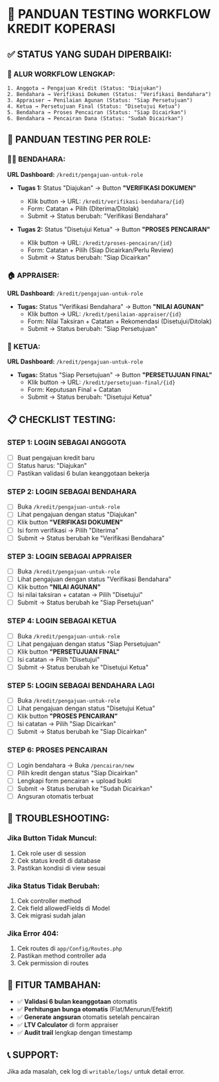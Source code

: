 # 🧪 PANDUAN TESTING WORKFLOW KREDIT KOPERASI

## ✅ **STATUS YANG SUDAH DIPERBAIKI:**

### **🔄 ALUR WORKFLOW LENGKAP:**
```
1. Anggota → Pengajuan Kredit (Status: "Diajukan")
2. Bendahara → Verifikasi Dokumen (Status: "Verifikasi Bendahara") 
3. Appraiser → Penilaian Agunan (Status: "Siap Persetujuan")
4. Ketua → Persetujuan Final (Status: "Disetujui Ketua")
5. Bendahara → Proses Pencairan (Status: "Siap Dicairkan")
6. Bendahara → Pencairan Dana (Status: "Sudah Dicairkan")
```

## 🎯 **PANDUAN TESTING PER ROLE:**

### **👨‍💼 BENDAHARA:**
**URL Dashboard:** `/kredit/pengajuan-untuk-role`
- **Tugas 1:** Status "Diajukan" → Button **"VERIFIKASI DOKUMEN"**
  - Klik button → URL: `/kredit/verifikasi-bendahara/{id}`
  - Form: Catatan + Pilih (Diterima/Ditolak)
  - Submit → Status berubah: "Verifikasi Bendahara"

- **Tugas 2:** Status "Disetujui Ketua" → Button **"PROSES PENCAIRAN"**  
  - Klik button → URL: `/kredit/proses-pencairan/{id}`
  - Form: Catatan + Pilih (Siap Dicairkan/Perlu Review)
  - Submit → Status berubah: "Siap Dicairkan"

### **🏠 APPRAISER:**
**URL Dashboard:** `/kredit/pengajuan-untuk-role`
- **Tugas:** Status "Verifikasi Bendahara" → Button **"NILAI AGUNAN"**
  - Klik button → URL: `/kredit/penilaian-appraiser/{id}`
  - Form: Nilai Taksiran + Catatan + Rekomendasi (Disetujui/Ditolak)
  - Submit → Status berubah: "Siap Persetujuan"

### **👔 KETUA:**
**URL Dashboard:** `/kredit/pengajuan-untuk-role`  
- **Tugas:** Status "Siap Persetujuan" → Button **"PERSETUJUAN FINAL"**
  - Klik button → URL: `/kredit/persetujuan-final/{id}`
  - Form: Keputusan Final + Catatan
  - Submit → Status berubah: "Disetujui Ketua"

## 📋 **CHECKLIST TESTING:**

### **STEP 1: LOGIN SEBAGAI ANGGOTA**
- [ ] Buat pengajuan kredit baru
- [ ] Status harus: "Diajukan" 
- [ ] Pastikan validasi 6 bulan keanggotaan bekerja

### **STEP 2: LOGIN SEBAGAI BENDAHARA**
- [ ] Buka `/kredit/pengajuan-untuk-role`
- [ ] Lihat pengajuan dengan status "Diajukan"
- [ ] Klik button **"VERIFIKASI DOKUMEN"**
- [ ] Isi form verifikasi → Pilih "Diterima" 
- [ ] Submit → Status berubah ke "Verifikasi Bendahara"

### **STEP 3: LOGIN SEBAGAI APPRAISER**  
- [ ] Buka `/kredit/pengajuan-untuk-role`
- [ ] Lihat pengajuan dengan status "Verifikasi Bendahara"
- [ ] Klik button **"NILAI AGUNAN"**
- [ ] Isi nilai taksiran + catatan → Pilih "Disetujui"
- [ ] Submit → Status berubah ke "Siap Persetujuan"

### **STEP 4: LOGIN SEBAGAI KETUA**
- [ ] Buka `/kredit/pengajuan-untuk-role`
- [ ] Lihat pengajuan dengan status "Siap Persetujuan" 
- [ ] Klik button **"PERSETUJUAN FINAL"**
- [ ] Isi catatan → Pilih "Disetujui"
- [ ] Submit → Status berubah ke "Disetujui Ketua"

### **STEP 5: LOGIN SEBAGAI BENDAHARA LAGI**
- [ ] Buka `/kredit/pengajuan-untuk-role`
- [ ] Lihat pengajuan dengan status "Disetujui Ketua"
- [ ] Klik button **"PROSES PENCAIRAN"**
- [ ] Isi catatan → Pilih "Siap Dicairkan"  
- [ ] Submit → Status berubah ke "Siap Dicairkan"

### **STEP 6: PROSES PENCAIRAN**
- [ ] Login bendahara → Buka `/pencairan/new`
- [ ] Pilih kredit dengan status "Siap Dicairkan"
- [ ] Lengkapi form pencairan + upload bukti
- [ ] Submit → Status berubah ke "Sudah Dicairkan"
- [ ] Angsuran otomatis terbuat

## 🚨 **TROUBLESHOOTING:**

### **Jika Button Tidak Muncul:**
1. Cek role user di session
2. Cek status kredit di database  
3. Pastikan kondisi di view sesuai

### **Jika Status Tidak Berubah:**
1. Cek controller method
2. Cek field allowedFields di Model
3. Cek migrasi sudah jalan

### **Jika Error 404:**
1. Cek routes di `app/Config/Routes.php`
2. Pastikan method controller ada
3. Cek permission di routes

## 🔧 **FITUR TAMBAHAN:**

- ✅ **Validasi 6 bulan keanggotaan** otomatis
- ✅ **Perhitungan bunga otomatis** (Flat/Menurun/Efektif)  
- ✅ **Generate angsuran** otomatis setelah pencairan
- ✅ **LTV Calculator** di form appraiser
- ✅ **Audit trail** lengkap dengan timestamp

## 📞 **SUPPORT:**
Jika ada masalah, cek log di `writable/logs/` untuk detail error.